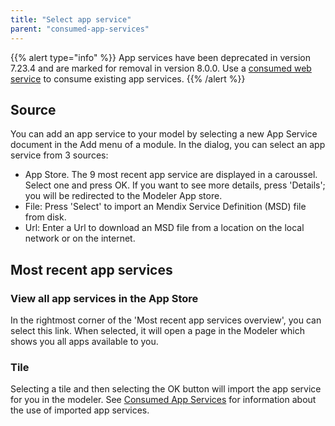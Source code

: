 ```yaml
---
title: "Select app service"
parent: "consumed-app-services"
---
```


{{% alert type="info" %}}
App services have been deprecated in version 7.23.4 and are marked for removal in version 8.0.0. Use a [consumed web service](consumed-web-services) to consume existing app services.
{{% /alert %}}

## Source

You can add an app service to your model by selecting a new App Service document in the Add menu of a module. In the dialog, you can select an app service from 3 sources:

*   App Store. The 9 most recent app service are displayed in a caroussel. Select one and press OK. If you want to see more details, press 'Details'; you will be redirected to the Modeler App store.
*   File: Press 'Select' to import an Mendix Service Definition (MSD) file from disk.
*   Url: Enter a Url to download an MSD file from a location on the local network or on the internet.

## Most recent app services

### View all app services in the App Store

In the rightmost corner of the 'Most recent app services overview', you can select this link. When selected, it will open a page in the Modeler which shows you all apps available to you.

### Tile

Selecting a tile and then selecting the OK button will import the app service for you in the modeler. See [Consumed App Services](consumed-app-services) for information about the use of imported app services.
